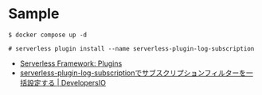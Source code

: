 # Sample

```
$ docker compose up -d
```

```
# serverless plugin install --name serverless-plugin-log-subscription
```

- [Serverless Framework: Plugins](https://www.serverless.com/plugins/serverless-plugin-log-subscription)
- [serverless-plugin-log-subscriptionでサブスクリプションフィルターを一括設定する | DevelopersIO](https://dev.classmethod.jp/articles/serverless-plugin-log-subscription/)
